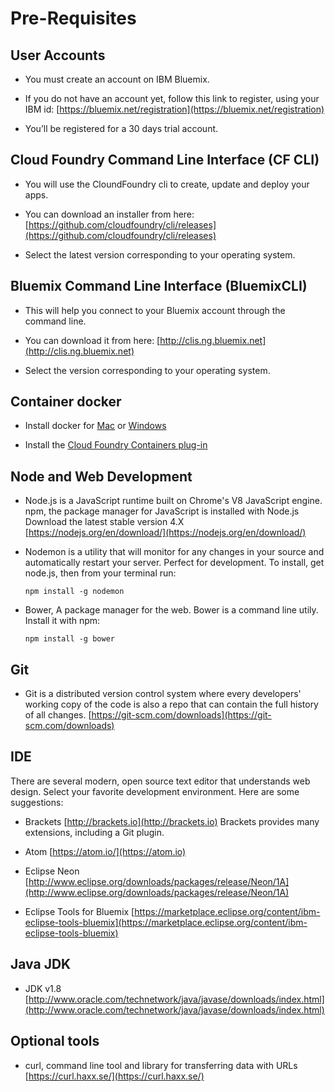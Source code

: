 # Pre-Requisites

## User Accounts

+ You must create an account on IBM Bluemix.

+ If you do not have an account yet, follow this link to register, using your IBM id: [https://bluemix.net/registration](https://bluemix.net/registration)

+ You’ll be registered for a 30 days trial account.


## Cloud Foundry Command Line Interface (CF CLI)

+ You will use the CloundFoundry cli to create, update and deploy your apps.

+ You can download an installer from here:
  [https://github.com/cloudfoundry/cli/releases](https://github.com/cloudfoundry/cli/releases)

+ Select the latest version corresponding to your operating system.


## Bluemix Command Line Interface (BluemixCLI)

+ This will help you connect to your Bluemix account through the command line.

+ You can download it from here:
  [http://clis.ng.bluemix.net](http://clis.ng.bluemix.net)

+ Select the version corresponding to your operating system.


## Container docker

+ Install docker for [Mac](https://docs.docker.com/engine/installation/mac/) or [Windows](https://docs.docker.com/engine/installation/windows/)

+ Install the [Cloud Foundry Containers plug-in](https://new-console.ng.bluemix.net/docs/containers/container_cli_cfic.html)


## Node and Web Development

+ Node.js is a JavaScript runtime built on Chrome's V8 JavaScript engine.
  npm, the package manager for JavaScript is installed with Node.js
  Download the latest stable version 4.X
  [https://nodejs.org/en/download/](https://nodejs.org/en/download/)

+ Nodemon is a utility that will monitor for any changes in your source and automatically restart your server. Perfect for development. To install, get node.js, then from your terminal run:

  ```npm install -g nodemon```

+ Bower, A package manager for the web. Bower is a command line utily.
  Install it with npm:
  
  ```npm install -g bower```


## Git

+ Git is a distributed version control system where every developers' working copy of the code is also a repo that can contain the full history of all changes.
  [https://git-scm.com/downloads](https://git-scm.com/downloads)


## IDE

There are several modern, open source text editor that understands web design. Select your favorite development environment. Here are some suggestions:

+ Brackets [http://brackets.io](http://brackets.io)
  Brackets provides many extensions, including a Git plugin.

+ Atom [https://atom.io/](https://atom.io)

+ Eclipse Neon
  [http://www.eclipse.org/downloads/packages/release/Neon/1A](http://www.eclipse.org/downloads/packages/release/Neon/1A)

+ Eclipse Tools for Bluemix
  [https://marketplace.eclipse.org/content/ibm-eclipse-tools-bluemix](https://marketplace.eclipse.org/content/ibm-eclipse-tools-bluemix)


## Java JDK

+ JDK v1.8
  [http://www.oracle.com/technetwork/java/javase/downloads/index.html](http://www.oracle.com/technetwork/java/javase/downloads/index.html)


## Optional tools

+ curl, command line tool and library for transferring data with URLs
  [https://curl.haxx.se/](https://curl.haxx.se/)